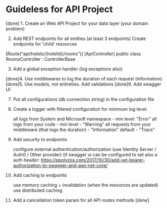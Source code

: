 # Guideless for API Project
[done] 1. Create an Web API Project for your data layer (your domain problem)


2. Add REST endpoints for all entities (at least 3 endpoints)
Create endpoints for 'child' resources

[Route("api/hotels/{hotelId}/rooms")]
[ApiController]
public class RoomsController : ControllerBase

3. Add a global exception handler (log exceptions also)

[done]4. Use middlewares to log the duration of each request (information)
[done]5. Use models, not entireties. Add validations
[done]6. Add swagger UI

7. Put all configurations (db connection string) in the configuration file

8. Create a logger with filtered configuration for minimum log level:

    all logs from System and Microsoft namespace - min level: "Error"
    all logs from your code - min level - "Warning"
    all requests from your middleware (that logs the duration) - "Information"
    default - "Trace"

9. Add security to endpoints

    configure external authentication/authorization (use Identity Server / Auth0 / Other provider) (if
    swagger ui can be configured to set also a auth header: https://ppolyzos.com/2017/10/30/add-jwt-bearer-authorization-to-swagger-and-asp-net-core/

10. Add caching to endpoints

    use memory caching + invalidation (when the resources are updated)
    use distributed caching

11. Add a cancellation token param for all API routes methods
[done]